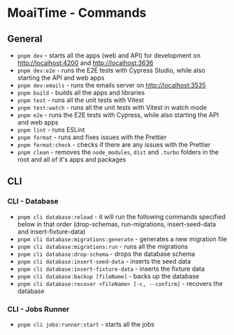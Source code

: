 # MoaiTime - Commands

## General

- `pnpm dev` - starts all the apps (web and API) for development on <http://localhost:4200> and <http://localhost:3636>
- `pnpm dev:e2e` - runs the E2E tests with Cypress Studio, while also starting the API and web apps
- `pnpm dev:emails` - runs the emails server on <http://localhost:3535>
- `pnpm build` - builds all the apps and libraries
- `pnpm test` - runs all the unit tests with Vitest
- `pnpm test:watch` - runs all the unit tests with Vitest in watch mode
- `pnpm e2e` - runs the E2E tests with Cypress, while also starting the API and web apps
- `pnpm lint` - runs ESLint
- `pnpm format` - runs and fixes issues with the Prettier
- `pnpm format:check` - checks if there are any issues with the Prettier
- `pnpm clean` - removes the `node_modules`, `dist` and `.turbo` folders in the root and all of it's apps and packages

## CLI

### CLI - Database

- `pnpm cli database:reload` - it will run the following commands specified below in that order (drop-schemas, run-migrations, insert-seed-data and insert-fixture-data)
- `pnpm cli database:migrations:generate` - generates a new migration file
- `pnpm cli database:migrations:run` - runs all the migrations
- `pnpm cli database:drop-schema` - drops the database schema
- `pnpm cli database:insert-seed-data` - inserts the seed data
- `pnpm cli database:insert-fixture-data` - inserts the fixture data
- `pnpm cli database:backup [fileName]` - backs up the database
- `pnpm cli database:recover <fileName> [-c, --confirm]` - recovers the database

### CLI - Jobs Runner

- `pnpm cli jobs:runner:start` - starts all the jobs
